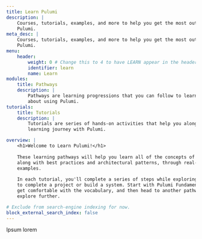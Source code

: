 ```yaml
---
title: Learn Pulumi
description: |
    Courses, tutorials, examples, and more to help you get the most out of
    Pulumi.
meta_desc: |
    Courses, tutorials, examples, and more to help you get the most out of
    Pulumi.
menu:
    header:
        weight: 0 # Change this to 4 to have LEARN appear in the header bar.
        identifier: learn
        name: Learn
modules:
    title: Pathways
    description: |
        Pathways are learning progressions that you can follow to learn more
        about using Pulumi.
tutorials:
    title: Tutorials
    description: |
        Tutorials are series of hands-on activities that help you along your
        learning journey with Pulumi.

overview: |
    <h1>Welcome to Learn Pulumi!</h1>
    
    These learning pathways will help you learn all of the concepts of Pulumi,
    along with best practices and architectural patterns, through real-life
    examples.
    
    In each tutorial, you'll complete a series of steps while exploring Pulumi
    to complete a project or build a system. Start with Pulumi Fundamentals to
    get comfortable with the vocabulary, and then head to another pathway to
    explore further.

# Exclude from search-engine indexing for now.
block_external_search_index: false
---
```


Ipsum lorem
